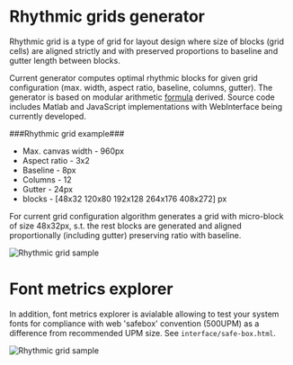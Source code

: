 # Rhythmic grids generator

Rhythmic grid is a type of grid for layout design where size of blocks (grid cells) are aligned strictly and with preserved proportions to baseline and gutter length between blocks.

Current generator computes optimal rhythmic blocks for given grid configuration (max. width, aspect ratio, baseline, columns, gutter). The generator is based on modular arithmetic [formula](https://github.com/nazikus/rhythmic-grids/blob/master/micro-block_formula.pdf) derived. Source code includes Matlab and JavaScript implementations with WebInterface being currently developed.

###Rhythmic grid example###
 * Max. canvas width - 960px
 * Aspect ratio - 3x2
 * Baseline - 8px
 * Columns - 12
 * Gutter - 24px
 * blocks - [48x32 120x80 192x128 264x176 408x272] px

For current grid configuration algorithm generates a grid with micro-block of size 48x32px, s.t. the rest blocks are generated and aligned proportionally (including gutter) preserving ratio with baseline.


![Rhythmic grid sample](https://raw.githubusercontent.com/wiki/nazikus/rhythmic-grids/img/Width960_Ratio3x2_Base8_Cols12_Gut24_Block48x32.png)

# Font metrics explorer #

In addition, font metrics explorer is avialable allowing to test your system fonts for compliance with web 'safebox' convention (500UPM) as a difference from recommended UPM size. See `interface/safe-box.html`.


![Rhythmic grid sample](https://raw.githubusercontent.com/wiki/nazikus/rhythmic-grids/img/font-metrics-explorer.png)